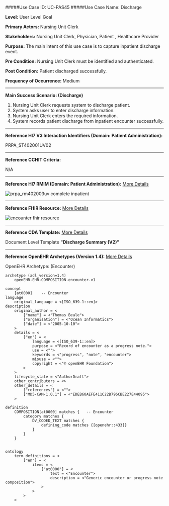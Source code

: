 #####Use Case ID: UC-PAS45
#####Use Case Name: Discharge

**Level:**                     User Level Goal

**Primary Actors:**            Nursing Unit Clerk

**Stakeholders:**              Nursing Unit Clerk, Physician, Patient , Healthcare Provider

**Purpose:**                   The main intent of this use case is to capture inpatient discharge event.

**Pre Condition:**             Nursing Unit Clerk must be identified and authenticated.

**Post Condition:**            Patient discharged successfully.

**Frequency of Occurrence:**   Medium
__________________________________________________________
**Main Success Scenario: (Discharge)**

1. Nursing Unit Clerk requests system to discharge patient.
2. System asks user to enter discharge information.
3. Nursing Unit Clerk enters the required information.
4. System records patient discharge from inpatient encounter successfully.

________________________________________________________________________
**Reference Hl7 V3 Interaction Identifiers (Domain: Patient Administration):**

PRPA_ST402001UV02
_______________________________________________________________
**Reference CCHIT Criteria:**

N/A
_______________________________________________________________
**Reference Hl7 RMIM (Domain: Patient Administration):**
[More Details](http://www.hl7.org/implement/standards/product_brief.cfm?product_id=306)

![prpa_rm402003uv complete inpatient](https://f.cloud.github.com/assets/5391320/1370011/a24a48b8-3a0c-11e3-91d4-0d443d01f8fe.png)

_______________________________________________________________
**Reference FHIR Resource:**
[More Details](http://www.hl7.org/implement/standards/fhir/resourcelist.html)

![encounter fhir resource](https://f.cloud.github.com/assets/5391320/1369999/74cb4914-3a0c-11e3-8d49-1317a89cc65d.png)
_______________________________________________________________
**Reference CDA Template:**
[More Details](http://www.hl7.org/Special/committees/structure/index.cfm)

Document Level Template **"Discharge Summary (V2)"**
_______________________________________________________________
**Reference OpenEHR Archetypes (Version 1.4):**
[More Details](http://www.openehr.org/ckm/)

OpenEHR Archetype: (Encounter)

```
archetype (adl_version=1.4)
	openEHR-EHR-COMPOSITION.encounter.v1

concept
	[at0000]	-- Encounter
language
	original_language = <[ISO_639-1::en]>
description
	original_author = <
		["name"] = <"Thomas Beale">
		["organisation"] = <"Ocean Informatics">
		["date"] = <"2005-10-10">
	>
	details = <
		["en"] = <
			language = <[ISO_639-1::en]>
			purpose = <"Record of encounter as a progress note.">
			use = <"">
			keywords = <"progress", "note", "encounter">
			misuse = <"">
			copyright = <"© openEHR Foundation">
		>
	>
	lifecycle_state = <"AuthorDraft">
	other_contributors = <>
	other_details = <
		["references"] = <"">
		["MD5-CAM-1.0.1"] = <"EDEB60AEFE411C22B796CBE227E44095">
	>

definition
	COMPOSITION[at0000] matches {	-- Encounter
		category matches {
			DV_CODED_TEXT matches {
				defining_code matches {[openehr::433]}
			}
		}
	}


ontology
	term_definitions = <
		["en"] = <
			items = <
				["at0000"] = <
					text = <"Encounter">
					description = <"Generic encounter or progress note composition">
				>
			>
		>
	>
```
